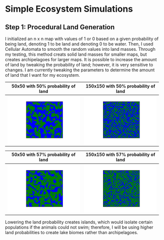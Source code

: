 # Simple Ecosystem Simulations 

## Step 1: Procedural Land Generation
I initialized an n x n map with values of 1 or 0 based on a given probability of being land, denoting 1 to be land and denoting 0 to be water. Then, I used Cellular Automata to smooth the random values into land masses. Through my testing, this method creats solid land masses for smaller maps, but creates archipelagoes for larger maps. It is possible to increase the amount of land by tweaking the probability of land; however, it is very sensitive to changes. I am currently tweaking the parameters to determine the amount of land that I want for my ecosystem.

50x50 with 50% probability of land            |  150x150 with 50% probability of land
:-------------------------:|:-------------------------:
![](Imgs/land_generation50.gif)  |  ![](Imgs/land_generation150.gif)

50x50 with 57% probability of land            |  150x150 with 57% probability of land
:-------------------------:|:-------------------------:
![](Imgs/land_generation50_57.gif)  |  ![](Imgs/land_generation150_57.gif)

Lowering the land probability creates islands, which would isolate certain populations if the animals could not swim; therefore, I will be using higher land probabilities to create lake biomes rather than archipelagoes.
